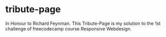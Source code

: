 # tribute-page
In Honour to Richard Feynman.
This Tribute-Page is my solution to the 1st challenge of freecodecamp course Responsive Webdesign.
   